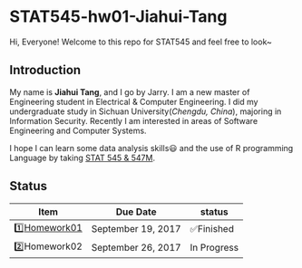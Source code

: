 # STAT545-hw01-Jiahui-Tang

Hi, Everyone! Welcome to this repo for STAT545 and feel free to look~

## Introduction

My name is **Jiahui Tang**, and I go by Jarry. I am a new master of Engineering student in Electrical & Computer Engineering. I did my undergraduate study in Sichuan University(*Chengdu, China*), majoring in Information Security. Recently I am interested in areas of Software Engineering and Computer Systems.

I hope I can learn some data analysis skills:smiley: and the use of R programming Language by taking [STAT 545 & 547M](http://stat545.com).

## Status

|    **Item**     | **Due Date**          | **status** |
|-----------------|-----------------------|------------|
| :one:[Homework01](https://github.com/Tangjiahui26/STAT545-hw-Tang-Jiahui/tree/master/hw01) | September 19, 2017 |:white_check_mark:Finished |
| :two:Homework02 | September 26, 2017    |In Progress |
